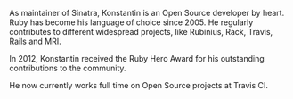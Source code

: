 As maintainer of Sinatra, Konstantin is an Open Source developer by heart. Ruby has become his language of choice since 2005. He regularly contributes to different widespread projects, like Rubinius, Rack, Travis, Rails and MRI.

In 2012, Konstantin received the Ruby Hero Award for his outstanding contributions to the community.

He now currently works full time on Open Source projects at Travis CI.